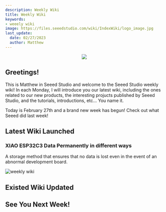 ```yaml
---
description: Weekly Wiki
title: Weekly Wiki
keywords:
- weeely wiki
image: https://files.seeedstudio.com/wiki/IndexWiki/logo_image.jpg
last_update:
  date: 02/27/2023
  author: Matthew
---
```


<div align="center"><img width={1000} src="https://files.seeedstudio.com/wiki/IndexWiki/logo.png" /></div>

## Greetings!

This is Matthew in Seeed Studio and welcome to the Seeed Studio weekly wiki! In each Monday, I will introduce you our latest wiki, including the ones related to our new products, the interesting projucts published by Seeed Studio, and the tutorials, introductions, etc... You name it.

Today is February 27th and a brand new week has begun! Check out what Seeed did last week!

## Latest Wiki Launched

### XIAO ESP32C3 Data Permanently in different ways

A storage method that ensures that no data is lost even in the event of an abnormal development board.

![weekly wiki](https://files.seeedstudio.com/wiki/xiaoesp32c3-permanently-data/4.png)

## Existed Wiki Updated

## See You Next Week!

